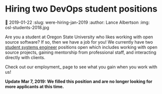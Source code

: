 Hiring two DevOps student positions
===================================
:date: 2019-01-22
:slug: were-hiring-jan-2019
:author: Lance Albertson
:img: osl-students-2018.jpg

Are you a student at Oregon State University who likes working with open source
software? If so, then we have a job for you! We currently have two
[student systems engineer](https://jobs.oregonstate.edu/postings/70962) positions open which includes working with open
source projects, gaining mentorship from professional staff, and interacting
directly with clients.

Check out our employment_ page to see what you gain when you work with us!

**Update Mar 7, 2019: We filled this position and are no longer looking for more applicants at this time.**





